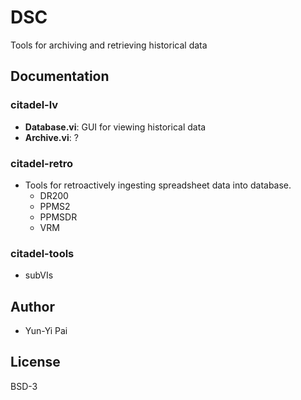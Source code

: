 # DSC

Tools for archiving and retrieving historical data

## Documentation

### citadel-lv

- **Database.vi**: GUI for viewing historical data 
- **Archive.vi**: ?

### citadel-retro

- Tools for retroactively ingesting spreadsheet data into database.
  - DR200
  - PPMS2
  - PPMSDR
  - VRM

### citadel-tools

- subVIs

## Author

- Yun-Yi Pai

## License

BSD-3
